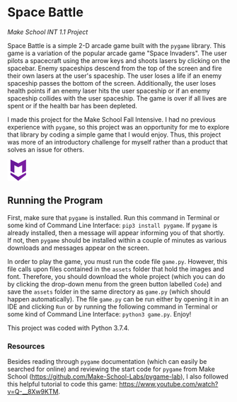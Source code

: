 # Space Battle
<i> Make School INT 1.1 Project </i>

Space Battle is a simple 2-D arcade game built with the `pygame` library. This game is a variation of the popular arcade game "Space Invaders". The user pilots a spacecraft using the arrow keys and shoots lasers by clicking on the spacebar. Enemy spaceships descend from the top of the screen and fire their own lasers at the user's spaceship. The user loses a life if an enemy spaceship passes the bottom of the screen. Additionally, the user loses health points if an enemy laser hits the user spaceship or if an enemy spaceship collides with the user spaceship. The game is over if all lives are spent or if the health bar has been depleted.

I made this project for the Make School Fall Intensive. I had no previous experience with `pygame`, so this project was an opportunity for me to explore that library by coding a simple game that I would enjoy. Thus, this project was more of an introductory challenge for myself rather than a product that solves an issue for others. 

![The welcome screen](https://github.com/adam-p/markdown-here/raw/master/src/common/images/icon48.png "The welcome screen")


## Running the Program

First, make sure that `pygame` is installed. Run this command in Terminal or some kind of Command Line Interface: `pip3 install pygame`. If `pygame` is already installed, then a message will appear informing you of that shortly. If not, then `pygame` should be installed within a couple of minutes as various downloads and messages appear on the screen.

In order to play the game, you must run the code file `game.py`. However, this file calls upon files contained in the `assets` folder that hold the images and font. Therefore, you should download the whole project (which you can do by clicking the drop-down menu from the green button labelled `Code`) and save the `assets` folder in the same directory as `game.py` (which should happen automatically). The file `game.py` can be run either by opening it in an IDE and clicking `Run` or by running the following command in Terminal or some kind of Command Line Interface: `python3 game.py`. Enjoy!

This project was coded with Python 3.7.4.


### Resources
Besides reading through `pygame` documentation (which can easily be searched for online) and reviewing the start code for `pygame` from Make School (https://github.com/Make-School-Labs/pygame-lab), I also followed this helpful tutorial to code this game: https://www.youtube.com/watch?v=Q-__8Xw9KTM. 

